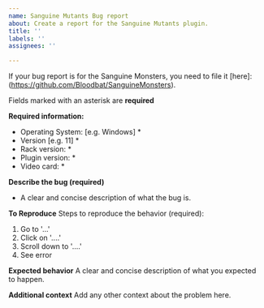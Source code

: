 ```yaml
---
name: Sanguine Mutants Bug report
about: Create a report for the Sanguine Mutants plugin.
title: ''
labels: ''
assignees: ''

---
```


If your bug report is for the Sanguine Monsters, you need to file it [here]: (https://github.com/Bloodbat/SanguineMonsters).

Fields marked with an asterisk are **required**

**Required information:**
 - Operating System: [e.g. Windows] *
 - Version [e.g. 11] *
- Rack version: *
- Plugin version: *
- Video card: *

**Describe the bug (required)**
* A clear and concise description of what the bug is.

**To Reproduce**
Steps to reproduce the behavior (required):
1. Go to '...'
2. Click on '....'
3. Scroll down to '....'
4. See error

**Expected behavior**
A clear and concise description of what you expected to happen.

**Additional context**
Add any other context about the problem here.
